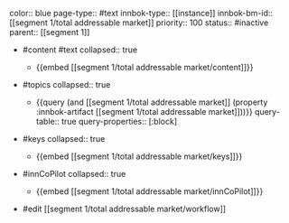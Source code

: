 color:: blue
page-type:: #text
innbok-type:: [[instance]]
innbok-bm-id:: [[segment 1/total addressable market]]
priority:: 100
status:: #inactive
parent:: [[segment 1]]

- #content #text
  collapsed:: true
	- {{embed [[segment 1/total addressable market/content]]}}
- #topics
   collapsed:: true
    - {{query (and [[segment 1/total addressable market]] (property :innbok-artifact [[segment 1/total addressable market]]))}}
      query-table:: true
      query-properties:: [:block]
- #keys
  collapsed:: true
	- {{embed [[segment 1/total addressable market/keys]]}}
- #innCoPilot
   collapsed:: true
	 - {{embed [[segment 1/total addressable market/innCoPilot]]}}

- #edit [[segment 1/total addressable market/workflow]]

